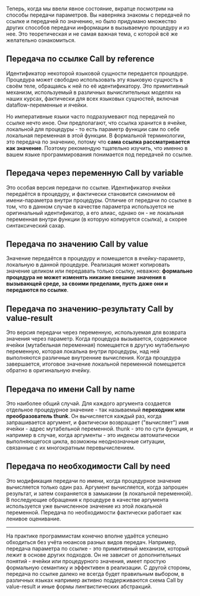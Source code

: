 Теперь, когда мы ввели явное состояние, вкратце посмотрим на способы передачи параметров. Вы наверняка знакомы с передачей по ссылке и передачей по значению, но было придумано множество других способов передачи информации в вызываемую процедуру и из нее. Это теоретическая и не самая важная тема, с которой всё же желательно ознакомиться.

## Передача по ссылке Call by reference

Идентификатор некоторой языковой сущности передается процедуре. Процедура может свободно использовать эту языковую сущность в своём теле, обращаясь к ней по её идентификатору. Это примитивный механизм, используемый в различных вычислительных моделях на наших курсах, фактически для всех языковых сущностей, включая dataflow-переменные и ячейки.

Но императивные языки часто подразумевают под передачей по ссылке нечто иное. Они предполагают, что ссылка хранится в ячейке, локальной для процедуры - то есть параметр функции сам по себе локальная переменная в этой функции. В формальной терминологии, это передача по значению, потому что **сама ссылка рассматривается как значение**. Поэтому рекомендую тщательно изучить, что именно в вашем языке программирования понимается под передачей по ссылке.

## Передача через переменную Call by variable

Это особая версия передачи по ссылке. Идентификатор ячейки передаётся в процедуру, и фактически становится синонимом её имени-параметра внутри процедуры. Отличие от передачи по ссылке в том, что в данном случае в качестве параметра используется не оригинальный идентификатор, а его алиас, однако он - не локальная переменная внутри функции (в которую копируется ссылка), а скорее синтаксический сахар.

## Передача по значению Call by value

Значение передаётся в процедуру и помещается в ячейку-параметр, локальную в данной процедуре. Реализация может копировать значение целиком или передавать только ссылку, неважно: **формально процедура не может изменять никакие внешние значения в вызывающей среде, за своими пределами, пусть даже они и передаются по ссылке**.

## Передача по значению-результату Call by value-result

Это версия передачи через переменную, используемая для возврата значения через параметр. Когда процедура вызывается, содержимое ячейки (мутабельная переменная) помещается в другую мутабельную переменную, которая локальна внутри процедуры, над ней выполняются различные внутренние вычисления. Когда процедура завершается, итоговое значение локальной переменной помещается обратно в оригинальную ячейку.

## Передача по имени Call by name

Это наиболее общий случай. Для каждого аргумента создается отдельное процедурное значение - так называемый **переходник или преобразователь thunk**. Он вычисляется каждый раз, когда запрашивается аргумент, и фактически возвращает ("вычисляет") имя ячейки - адрес мутабельной переменной. thunk - это по сути функция, и например в случае, когда аргументы - это индексы автоматически выполняющегося цикла, возможны неоднозначные ситуации, связанные с их многократным перевычислением.

## Передача по необходимости Call by need

Это модификация передачи по имени, когда процедурное значение вычисляется только один раз. Аргумент вычисляется, когда запрошен результат, и затем сохраняется в замыкании (в локальной переменной). В последующие обращения к процедуре в качестве аргумента используется уже вычисленное значение из этой локальной переменной. Передача по необходимости фактически работает как ленивое оценивание.

---

На практике программистам конечно вполне удаётся успешно обходиться без учёта нюансов разных видов передач. Например, передача параметра по ссылке - это примитивный механизм, который лежит в основе других подходов. Он не зависит от дополнительных понятий - ячейки или процедурного значения, имеет простую формальную семантику и эффективен в реализации. С другой стороны, передача по ссылке далеко не всегда будет правильным выбором, в различных языках например активно поддерживаются схема Call by value-result и иные формы лингвистических абстракций. 
